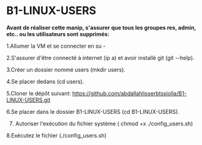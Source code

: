 # B1-LINUX-USERS
**Avant de réaliser cette manip, s'assurer que tous les groupes res, admin, etc.. ou les utilisateurs sont supprimés:**

1.Allumer la VM et se connecter en su -

2.S'assurer d'être connecté à internet (ip a) et avoir installé git (git --help).

3.Créer un dossier nommé users (mkdir users).

4.Se placer dedans (cd users).

5.Cloner le dépôt suivant: https://github.com/abdallahlisserbtssiolla/B1-LINUX-USERS.git

6.Se placer dans le dossier B1-LINUX-USERS (cd B1-LINUX-USERS).

7. Autoriser l'exécution du fichier système ( chmod +x ./config_users.sh)

8.Exécutez le fichier (./config_users.sh)

